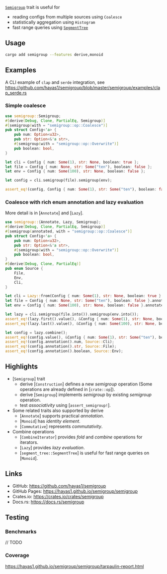 <!-- cargo-rdme start -->

[`Semigroup`](https://docs.rs/semigroup/latest/semigroup/semigroup/trait.Semigroup.html) trait is useful for
- reading configs from multiple sources using `Coalesce`
- statistically aggregation using `Histogram`
- fast range queries using [`SegmentTree`](https://docs.rs/semigroup/latest/semigroup/segment_tree/struct.SegmentTree.html)

## Usage
```sh
cargo add semigroup --features derive,monoid
```

## Examples
A CLI example of `clap` and `serde` integration, see <https://github.com/hayas1/semigroup/blob/master/semigroup/examples/clap_serde.rs>

### Simple coalesce
```rust
use semigroup::Semigroup;
#[derive(Debug, Clone, PartialEq, Semigroup)]
#[semigroup(with = "semigroup::op::Coalesce")]
pub struct Config<'a> {
    pub num: Option<u32>,
    pub str: Option<&'a str>,
    #[semigroup(with = "semigroup::op::Overwrite")]
    pub boolean: bool,
}

let cli = Config { num: Some(1), str: None, boolean: true };
let file = Config { num: None, str: Some("ten"), boolean: false };
let env = Config { num: Some(100), str: None, boolean: false };

let config = cli.semigroup(file).semigroup(env);

assert_eq!(config, Config { num: Some(1), str: Some("ten"), boolean: false });
```

### Coalesce with rich enum annotation and lazy evaluation
More detail is in [`Annotate`] and [`Lazy`].
```rust
use semigroup::{Annotate, Lazy, Semigroup};
#[derive(Debug, Clone, PartialEq, Semigroup)]
#[semigroup(annotated, with = "semigroup::op::Coalesce")]
pub struct Config<'a> {
    pub num: Option<u32>,
    pub str: Option<&'a str>,
    #[semigroup(with = "semigroup::op::Overwrite")]
    pub boolean: bool,
}
#[derive(Debug, Clone, PartialEq)]
pub enum Source {
    File,
    Env,
    Cli,
}

let cli = Lazy::from(Config { num: Some(1), str: None, boolean: true }.annotated(Source::Cli));
let file = Config { num: None, str: Some("ten"), boolean: false }.annotated(Source::File);
let env = Config { num: Some(100), str: None, boolean: false }.annotated(Source::Env);

let lazy = cli.semigroup(file.into()).semigroup(env.into());
assert_eq!(lazy.first().value(), &Config { num: Some(1), str: None, boolean: true });
assert_eq!(lazy.last().value(), &Config { num: Some(100), str: None, boolean: false });

let config = lazy.combine();
assert_eq!(config.value(), &Config { num: Some(1), str: Some("ten"), boolean: false });
assert_eq!(config.annotation().num, Source::Cli);
assert_eq!(config.annotation().str, Source::File);
assert_eq!(config.annotation().boolean, Source::Env);
```

## Highlights
- [`Semigroup`] trait
  - derive [`Construction`] defines a new *semigroup* operation (Some operations are already defined in [`crate::op`]).
  - derive [`Semigroup`] implements *semigroup* by existing *semigroup* operation.
  - test *associativity* using [`assert_semigroup!`].
- Some related traits also supported by derive
  - [`Annotate`] supports practical *annotation*.
  - [`Monoid`] has *identity element*.
  - [`Commutative`] represents *commutativity*.
- Combine operations
  - [`CombineIterator`] provides *fold* and *combine* operations for iterators.
  - [`Lazy`] provides *lazy evaluation*.
  - [`segment_tree::SegmentTree`] is useful for fast range queries on [`Monoid`].

## Links
- GitHub: <https://github.com/hayas1/semigroup>
- GitHub Pages: <https://hayas1.github.io/semigroup/semigroup>
- Crates.io: <https://crates.io/crates/semigroup>
- Docs.rs: <https://docs.rs/semigroup>

## Testing
### Benchmarks
// TODO

### Coverage
<https://hayas1.github.io/semigroup/semigroup/tarpaulin-report.html>

<!-- cargo-rdme end -->
